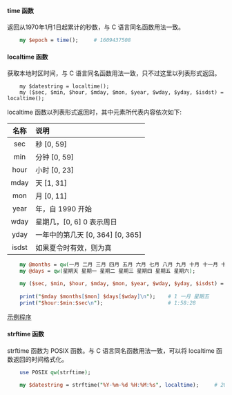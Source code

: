 
#### time 函数

返回从1970年1月1日起累计的秒数，与 C 语言同名函数用法一致。
```pl
    my $epoch = time();     # 1609437508
```

#### localtime 函数

获取本地时区时间，与 C 语言同名函数用法一致，只不过这里以列表形式返回。
```
    my $datestring = localtime();
    my ($sec, $min, $hour, $mday, $mon, $year, $wday, $yday, $isdst) = localtime();
```

localtime 函数以列表形式返回时，其中元素所代表内容依次如下:

| 名称 | 说明 |
|:----:|:-----|
| sec  | 秒 [0, 59] |
| min  | 分钟 [0, 59] |
| hour | 小时 [0, 23] |
| mday | 天 [1, 31] |
| mon  | 月 [0, 11] |
| year | 年，自 1990 开始 |
| wday | 星期几，[0, 6] 0 表示周日 |
| yday | 一年中的第几天 [0, 364] [0, 365] |
| isdst | 如果夏令时有效，则为真 |

```pl
    my @months = qw(一月 二月 三月 四月 五月 六月 七月 八月 九月 十月 十一月 十二月);
    my @days = qw(星期天 星期一 星期二 星期三 星期四 星期五 星期六);

    my ($sec, $min, $hour, $mday, $mon, $year, $wday, $yday, $isdst) = localtime();
    
    print("$mday $months[$mon] $days[$wday]\n");    # 1 一月 星期五
    print("$hour:$min:$sec\n");                     # 1:58:28
```

[示例程序](t/02_time.pl)


#### strftime 函数

strftime 函数为 POSIX 函数。与 C 语言同名函数用法一致，可以将 localtime 函数返回的时间格式化。

```pl
    use POSIX qw(strftime);
    
    my $datestring = strftime("%Y-%m-%d %H:%M:%s", localtime);     # 2021-1-1 1:58:28
```
